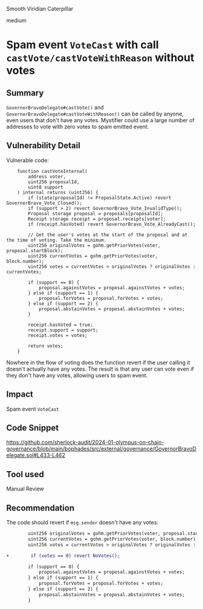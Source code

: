 Smooth Viridian Caterpillar

medium

# Spam event `VoteCast` with call `castVote/castVoteWithReason` without votes

## Summary
`GovernorBravoDelegate#castVote()` and `GovernorBravoDelegate#castVoteWithReason()` can be called by anyone, even users that don't have any votes. Mystifier could use a large number of addresses to vote with zero votes to spam emitted event.

## Vulnerability Detail
Vulnerable code:
```solidity
    function castVoteInternal(
        address voter,
        uint256 proposalId,
        uint8 support
    ) internal returns (uint256) {
        if (state(proposalId) != ProposalState.Active) revert GovernorBravo_Vote_Closed();
        if (support > 2) revert GovernorBravo_Vote_InvalidType();
        Proposal storage proposal = proposals[proposalId];
        Receipt storage receipt = proposal.receipts[voter];
        if (receipt.hasVoted) revert GovernorBravo_Vote_AlreadyCast();

        // Get the user's votes at the start of the proposal and at the time of voting. Take the minimum.
        uint256 originalVotes = gohm.getPriorVotes(voter, proposal.startBlock);
        uint256 currentVotes = gohm.getPriorVotes(voter, block.number);
        uint256 votes = currentVotes > originalVotes ? originalVotes : currentVotes;

        if (support == 0) {
            proposal.againstVotes = proposal.againstVotes + votes;
        } else if (support == 1) {
            proposal.forVotes = proposal.forVotes + votes;
        } else if (support == 2) {
            proposal.abstainVotes = proposal.abstainVotes + votes;
        }

        receipt.hasVoted = true;
        receipt.support = support;
        receipt.votes = votes;

        return votes;
    }
```
Nowhere in the flow of voting does the function revert if the user calling it doesn't actually have any votes. The result is that any user can vote even if they don't have any votes, allowing users to spam event.

## Impact

Spam event `VoteCast`

## Code Snippet

https://github.com/sherlock-audit/2024-01-olympus-on-chain-governance/blob/main/bophades/src/external/governance/GovernorBravoDelegate.sol#L433-L462

## Tool used

Manual Review

## Recommendation
The code should revert if `msg.sender` doesn't have any votes:

```diff
        uint256 originalVotes = gohm.getPriorVotes(voter, proposal.startBlock);
        uint256 currentVotes = gohm.getPriorVotes(voter, block.number);
        uint256 votes = currentVotes > originalVotes ? originalVotes : currentVotes;

+        if (votes == 0) revert NoVotes();

        if (support == 0) {
            proposal.againstVotes = proposal.againstVotes + votes;
        } else if (support == 1) {
            proposal.forVotes = proposal.forVotes + votes;
        } else if (support == 2) {
            proposal.abstainVotes = proposal.abstainVotes + votes;
        }
```